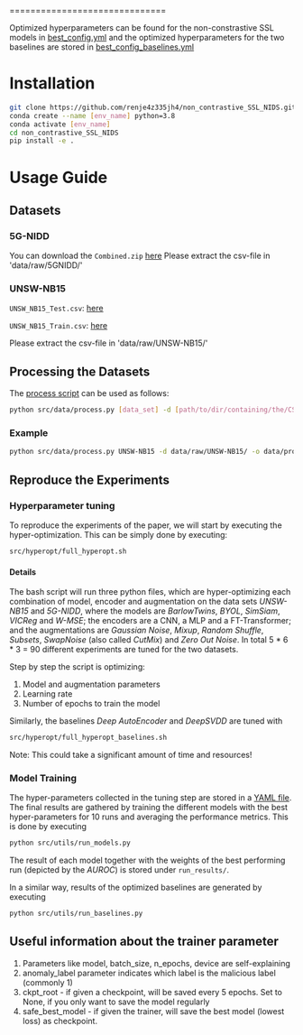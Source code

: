 ==============================

Optimized hyperparameters can be found for the non-constrastive SSL models in [best_config.yml](hyperopt/best_config.yml) and the optimized hyperparameters for the two baselines are stored in [best_config_baselines.yml]('hyperopt/baselines/best_config_baselines.yml')

# Installation
```bash
git clone https://github.com/renje4z335jh4/non_contrastive_SSL_NIDS.git
conda create --name [env_name] python=3.8
conda activate [env_name]
cd non_contrastive_SSL_NIDS
pip install -e .
```

# Usage Guide
## Datasets

### 5G-NIDD
You can download the `Combined.zip` [here](https://etsin.fairdata.fi/dataset/9d13ef28-2ca7-44b0-9950-225359afac65/data)
Please extract the csv-file in 'data/raw/5GNIDD/'

### UNSW-NB15
`UNSW_NB15_Test.csv`: [here](https://cloudstor.aarnet.edu.au/plus/s/2DhnLGDdEECo4ys/download?path=%2FUNSW-NB15%20-%20CSV%20Files%2Fa%20part%20of%20training%20and%20testing%20set&files=UNSW_NB15_training-set.csv)

`UNSW_NB15_Train.csv`: [here](https://cloudstor.aarnet.edu.au/plus/s/2DhnLGDdEECo4ys/download?path=%2FUNSW-NB15%20-%20CSV%20Files%2Fa%20part%20of%20training%20and%20testing%20set&files=UNSW_NB15_testing-set.csv)

Please extract the csv-file in 'data/raw/UNSW-NB15/'

## Processing the Datasets
The [process script](./src/data/process.py) can be used as follows:
```bash
python src/data/process.py [data_set] -d [path/to/dir/containing/the/CSV/files] -o [path/to/output/dir]
```

### Example
```bash
python src/data/process.py UNSW-NB15 -d data/raw/UNSW-NB15/ -o data/processed/
```

## Reproduce the Experiments

### Hyperparameter tuning
To reproduce the experiments of the paper, we will start by executing the hyper-optimization. This can be simply done by executing:
```bash
src/hyperopt/full_hyperopt.sh
```
#### Details
The bash script will run three python files, which are hyper-optimizing each combination of model, encoder and augmentation on the data sets *UNSW-NB15* and *5G-NIDD*, where the models are *BarlowTwins*, *BYOL*, *SimSiam*, *VICReg* and *W-MSE*; the encoders are a CNN, a MLP and a FT-Transformer; and the augmentations are *Gaussian Noise*, *Mixup*, *Random Shuffle*, *Subsets*, *SwapNoise* (also called *CutMix*) and *Zero Out Noise*. In total 5 * 6 * 3 = 90 different experiments are tuned for the two datasets.

Step by step the script is optimizing:
1. Model and augmentation parameters
2. Learning rate
3. Number of epochs to train the model

Similarly, the baselines *Deep AutoEncoder* and *DeepSVDD* are tuned with
```bash
src/hyperopt/full_hyperopt_baselines.sh
```

Note: This could take a significant amount of time and resources!

### Model Training
The hyper-parameters collected in the tuning step are stored in a [YAML file](hyperopt/best_config.yml). The final results are gathered by training the different models with the best hyper-parameters for 10 runs and averaging the performance metrics. This is done by executing
```bash
python src/utils/run_models.py
```
The result of each model together with the weights of the best performing run (depicted by the *AUROC*) is stored under `run_results/`.

In a similar way, results of the optimized baselines are generated by executing
```bash
python src/utils/run_baselines.py
```



## Useful information about the trainer parameter
1. Parameters like model, batch_size, n_epochs, device are self-explaining
2. anomaly_label parameter indicates which label is the malicious label (commonly 1)
3. ckpt_root - if given a checkpoint, will be saved every 5 epochs. Set to None, if you only want to save the model regularly
4. safe_best_model - if given the trainer, will save the best model (lowest loss) as checkpoint.
